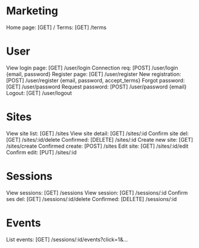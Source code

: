 Marketing
=========
Home page:        [GET]   /
Terms:            [GET]   /terms

User
====
View login page:  [GET]    /user/login
Connection req:   [POST]   /user/login {email, password}
Register page:    [GET]    /user/register
New registration: [POST]   /user/register {email, password, accept_terms}
Forgot password:  [GET]    /user/password
Request password: [POST]   /user/password {email}
Logout:           [GET]    /user/logout

Sites
=====
View site list:   [GET]    /sites
View site detail: [GET]    /sites/:id
Confirm site del: [GET]    /sites/:id/delete
Confirmed:        [DELETE] /sites/:id
Create new site:  [GET]    /sites/create
Confirmed create: [POST]   /sites
Edit site:        [GET]    /sites/:id/edit
Confirm edit:     [PUT]    /sites/:id

Sessions
========
View sessions:    [GET]    /sessions
View session:     [GET]    /sessions/:id
Confirm ses del:  [GET]    /sessions/:id/delete
Confirmed:        [DELETE] /sessions/:id

Events
======
List events:      [GET]    /sessions/:id/events?click=1&...
